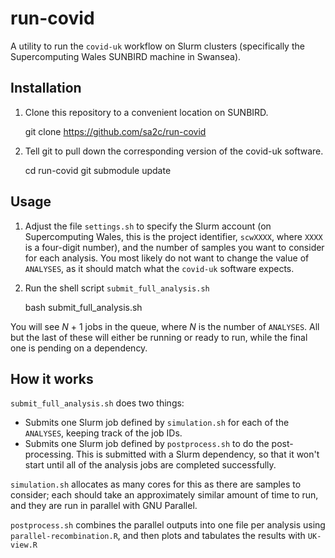 # run-covid

A utility to run the `covid-uk` workflow on Slurm clusters (specifically the
Supercomputing Wales SUNBIRD machine in Swansea).

## Installation

1. Clone this repository to a convenient location on SUNBIRD.

    git clone https://github.com/sa2c/run-covid

2. Tell git to pull down the corresponding version of the covid-uk software.

    cd run-covid
    git submodule update


## Usage

1. Adjust the file `settings.sh` to specify the Slurm account (on Supercomputing
   Wales, this is the project identifier, `scwXXXX`, where `XXXX` is a four-digit
   number), and the number of samples you want to consider for each analysis.
   You most likely do not want to change the value of `ANALYSES`, as it should match
   what the `covid-uk` software expects.
2. Run the shell script `submit_full_analysis.sh`

    bash submit_full_analysis.sh

You will see *N* + 1 jobs in the queue, where *N* is the number of `ANALYSES`.
All but the last of these will either be running or ready to run, while the final one
is pending on a dependency.


## How it works

`submit_full_analysis.sh` does two things:

* Submits one Slurm job defined by `simulation.sh` for each of the `ANALYSES`, keeping 
  track of the job IDs.
* Submits one Slurm job defined by `postprocess.sh` to do the post-processing. This
  is submitted with a Slurm dependency, so that it won't start until all of the analysis
  jobs are completed successfully.

`simulation.sh` allocates as many cores for this as there are samples to consider;
each should take an approximately similar amount of time to run, and they are run in
parallel with GNU Parallel.

`postprocess.sh` combines the parallel outputs into one file per analysis using
`parallel-recombination.R`, and then plots and tabulates the results with `UK-view.R`
